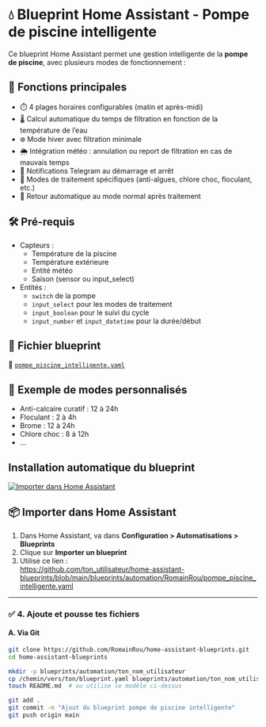 # 💧 Blueprint Home Assistant - Pompe de piscine intelligente

Ce blueprint Home Assistant permet une gestion intelligente de la **pompe de piscine**, avec plusieurs modes de fonctionnement :

## 🔧 Fonctions principales

- ⏱️ 4 plages horaires configurables (matin et après-midi)
- 🌡️ Calcul automatique du temps de filtration en fonction de la température de l’eau
- ❄️ Mode hiver avec filtration minimale
- 🌦️ Intégration météo : annulation ou report de filtration en cas de mauvais temps
- 📲 Notifications Telegram au démarrage et arrêt
- 🧪 Modes de traitement spécifiques (anti-algues, chlore choc, floculant, etc.)
- 🔁 Retour automatique au mode normal après traitement

## 🛠️ Pré-requis

- Capteurs :
  - Température de la piscine
  - Température extérieure
  - Entité météo
  - Saison (sensor ou input_select)
- Entités :
  - `switch` de la pompe
  - `input_select` pour les modes de traitement
  - `input_boolean` pour le suivi du cycle
  - `input_number` et `input_datetime` pour la durée/début

## 📁 Fichier blueprint

📄 [`pompe_piscine_intelligente.yaml`](blueprints/automation/ton_nom_utilisateur/pompe_piscine_intelligente.yaml)

## 🧪 Exemple de modes personnalisés

- Anti-calcaire curatif : 12 à 24h
- Floculant : 2 à 4h
- Brome : 12 à 24h
- Chlore choc : 8 à 12h
- ...
## Installation automatique du blueprint ##
[![Importer dans Home Assistant](https://my.home-assistant.io/badges/blueprint_import.svg)](https://my.home-assistant.io/redirect/blueprint_import/?repository_url=https://raw.githubusercontent.com/RomainRou/pompe_piscine_inteligente/main/blueprints/automation/RomainRou/pompe_piscine_intelligente.yaml)


## 📦 Importer dans Home Assistant

1. Dans Home Assistant, va dans **Configuration > Automatisations > Blueprints**
2. Clique sur **Importer un blueprint**
3. Utilise ce lien :<br>
https://github.com/ton_utilisateur/home-assistant-blueprints/blob/main/blueprints/automation/RomainRou/pompe_piscine_intelligente.yaml

---

### ✅ 4. Ajoute et pousse tes fichiers

#### A. Via Git

```bash
git clone https://github.com/RomainRou/home-assistant-blueprints.git
cd home-assistant-blueprints

mkdir -p blueprints/automation/ton_nom_utilisateur
cp /chemin/vers/ton/blueprint.yaml blueprints/automation/ton_nom_utilisateur/pompe_piscine_intelligente.yaml
touch README.md  # ou utilise le modèle ci-dessus

git add .
git commit -m "Ajout du blueprint pompe de piscine intelligente"
git push origin main
